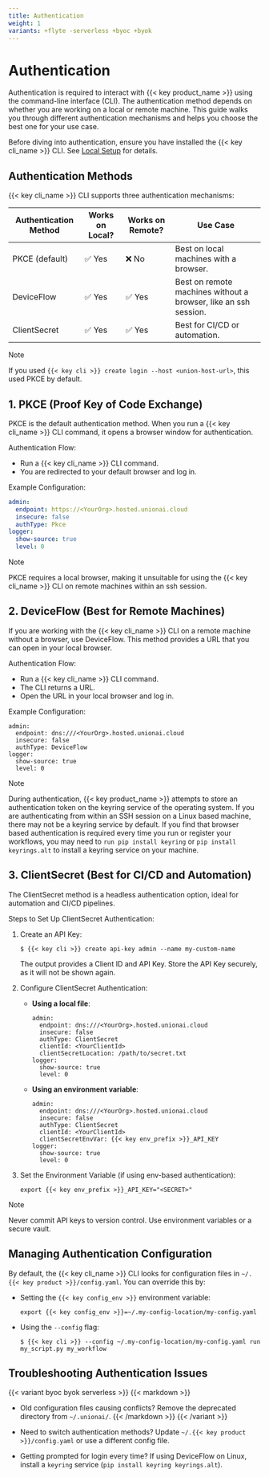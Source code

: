 ```yaml
---
title: Authentication
weight: 1
variants: +flyte -serverless +byoc +byok
---
```


# Authentication

Authentication is required to interact with {{< key product_name >}} using the command-line interface (CLI). The authentication method depends on whether you are working on a local or remote machine. This guide walks you through different authentication mechanisms and helps you choose the best one for your use case.

Before diving into authentication, ensure you have installed the {{< key cli_name >}} CLI. See [Local Setup](./local-setup.md) for details.

## Authentication Methods

{{< key cli_name >}} CLI supports three authentication mechanisms:

| Authentication Method | Works on Local? | Works on Remote? | Use Case                                                        |
|-----------------------|-----------------|------------------|-----------------------------------------------------------------|
| PKCE (default)        | ✅ Yes          | ❌ No            | Best on local machines with a browser.                          |
| DeviceFlow            | ✅ Yes          | ✅ Yes           | Best on remote machines without a browser, like an ssh session. |
| ClientSecret          | ✅ Yes          | ✅ Yes           | Best for CI/CD or automation.                                   |

> [!NOTE]
> If you used `{{< key cli >}} create login --host <union-host-url>`, this used PKCE by default.

## 1. PKCE (Proof Key of Code Exchange)

PKCE is the default authentication method. When you run a {{< key cli_name >}} CLI command, it opens a browser window for authentication.

Authentication Flow:
- Run a {{< key cli_name >}} CLI command.
- You are redirected to your default browser and log in.

Example Configuration:
```yaml
admin:
  endpoint: https://<YourOrg>.hosted.unionai.cloud
  insecure: false
  authType: Pkce
logger:
  show-source: true
  level: 0
```

> [!NOTE]
> PKCE requires a local browser, making it unsuitable for using the {{< key cli_name >}} CLI on remote machines within an ssh session.

## 2. DeviceFlow (Best for Remote Machines)

If you are working with the {{< key cli_name >}} CLI on a remote machine without a browser, use DeviceFlow. This method provides a URL that you can open in your local browser.

Authentication Flow:
- Run a {{< key cli_name >}} CLI command.
- The CLI returns a URL.
- Open the URL in your local browser and log in.

Example Configuration:
```
admin:
  endpoint: dns:///<YourOrg>.hosted.unionai.cloud
  insecure: false
  authType: DeviceFlow
logger:
  show-source: true
  level: 0
```
> [!NOTE]
> During authentication, {{< key product_name >}} attempts to store an authentication token on the keyring service of the operating system. If you are authenticating from within an SSH session on a Linux based machine, there may not be a keyring service by default. If you find that browser based authentication is required every time you run or register your workflows, you may need to `run pip install keyring` or `pip install keyrings.alt` to install a keyring service on your machine.

## 3. ClientSecret (Best for CI/CD and Automation)

The ClientSecret method is a headless authentication option, ideal for automation and CI/CD pipelines.

Steps to Set Up ClientSecret Authentication:

1. Create an API Key:
    ```
    $ {{< key cli >}} create api-key admin --name my-custom-name
    ```
    The output provides a Client ID and API Key. Store the API Key securely, as it will not be shown again.

2. Configure ClientSecret Authentication:
    - **Using a local file**:
        ```
        admin:
          endpoint: dns:///<YourOrg>.hosted.unionai.cloud
          insecure: false
          authType: ClientSecret
          clientId: <YourClientId>
          clientSecretLocation: /path/to/secret.txt
        logger:
          show-source: true
          level: 0
        ```
    - **Using an environment variable**:
        ```
        admin:
          endpoint: dns:///<YourOrg>.hosted.unionai.cloud
          insecure: false
          authType: ClientSecret
          clientId: <YourClientId>
          clientSecretEnvVar: {{< key env_prefix >}}_API_KEY
        logger:
          show-source: true
          level: 0
        ```
3. Set the Environment Variable (if using env-based authentication):
    ```
    export {{< key env_prefix >}}_API_KEY="<SECRET>"
    ```

> [!NOTE]
> Never commit API keys to version control. Use environment variables or a secure vault.


## Managing Authentication Configuration

By default, the {{< key cli_name >}} CLI looks for configuration files in `~/.{{< key product >}}/config.yaml`. You can override this by:

- Setting the `{{< key config_env >}}` environment variable:
    ```
    export {{< key config_env >}}=~/.my-config-location/my-config.yaml
    ```

- Using the `--config` flag:
    ```
    $ {{< key cli >}} --config ~/.my-config-location/my-config.yaml run my_script.py my_workflow
    ```

## Troubleshooting Authentication Issues

{{< variant byoc byok serverless >}}
{{< markdown >}}
- Old configuration files causing conflicts? Remove the deprecated directory from `~/.unionai/`.
{{< /markdown >}}
{{< /variant >}}

- Need to switch authentication methods? Update `~/.{{< key product >}}/config.yaml` or use a different config file.

- Getting prompted for login every time? If using DeviceFlow on Linux, install a `keyring` service (`pip install keyring keyrings.alt`).